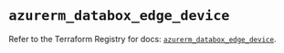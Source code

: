 # `azurerm_databox_edge_device`

Refer to the Terraform Registry for docs: [`azurerm_databox_edge_device`](https://registry.terraform.io/providers/hashicorp/azurerm/3.109.0/docs/resources/databox_edge_device).
